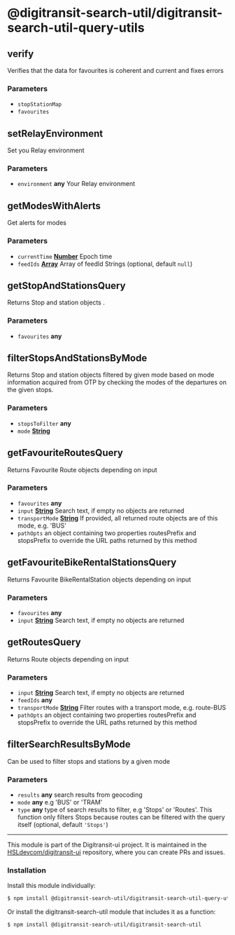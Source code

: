 # @digitransit-search-util/digitransit-search-util-query-utils

<!-- Generated by documentation.js. Update this documentation by updating the source code. -->

## verify

Verifies that the data for favourites is coherent and current and fixes errors

### Parameters

-   `stopStationMap`  
-   `favourites`  

## setRelayEnvironment

Set you Relay environment

### Parameters

-   `environment` **any** Your Relay environment

## getModesWithAlerts

Get alerts for modes

### Parameters

-   `currentTime` **[Number][1]** Epoch time
-   `feedIds` **[Array][2]** Array of feedId Strings (optional, default `null`)

## getStopAndStationsQuery

Returns Stop and station objects .

### Parameters

-   `favourites` **any** 

## filterStopsAndStationsByMode

Returns Stop and station objects filtered by given mode based on mode information
acquired from OTP by checking the modes of the departures on the given stops.

### Parameters

-   `stopsToFilter` **any** 
-   `mode` **[String][3]** 

## getFavouriteRoutesQuery

Returns Favourite Route objects depending on input

### Parameters

-   `favourites` **any** 
-   `input` **[String][3]** Search text, if empty no objects are returned
-   `transportMode` **[String][3]** If provided, all returned route objects are of this mode, e.g. 'BUS'
-   `pathOpts`  an object containing two properties routesPrefix and stopsPrefix to override the URL paths returned
           by this method

## getFavouriteBikeRentalStationsQuery

Returns Favourite BikeRentalStation objects depending on input

### Parameters

-   `favourites` **any** 
-   `input` **[String][3]** Search text, if empty no objects are returned

## getRoutesQuery

Returns Route objects depending on input

### Parameters

-   `input` **[String][3]** Search text, if empty no objects are returned
-   `feedIds` **any** 
-   `transportMode` **[String][3]** Filter routes with a transport mode, e.g. route-BUS
-   `pathOpts`  an object containing two properties routesPrefix and stopsPrefix to override the URL paths returned
           by this method

## filterSearchResultsByMode

Can be used to filter stops and stations by a given mode

### Parameters

-   `results` **any** search results from geocoding
-   `mode` **any** e.g 'BUS' or 'TRAM'
-   `type` **any** type of search results to filter, e.g 'Stops' or 'Routes'. This function only filters Stops because routes can be filtered with the query itself (optional, default `'Stops'`)

[1]: https://developer.mozilla.org/docs/Web/JavaScript/Reference/Global_Objects/Number

[2]: https://developer.mozilla.org/docs/Web/JavaScript/Reference/Global_Objects/Array

[3]: https://developer.mozilla.org/docs/Web/JavaScript/Reference/Global_Objects/String

<!-- This file is automatically generated. Please don't edit it directly:
if you find an error, edit the source file (likely index.js), and re-run
./scripts/generate-readmes in the digitransit-search-util project. -->

---

This module is part of the Digitransit-ui project. It is maintained in the
[HSLdevcom/digitransit-ui](https://github.com/HSLdevcom/digitransit-ui) repository, where you can create
PRs and issues.

### Installation

Install this module individually:

```sh
$ npm install @digitransit-search-util/digitransit-search-util-query-utils
```

Or install the digitransit-search-util module that includes it as a function:

```sh
$ npm install @digitransit-search-util/digitransit-search-util
```
